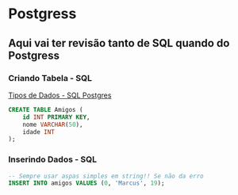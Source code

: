 # Postgress

## Aqui vai ter revisão tanto de SQL quando do Postgress

### Criando Tabela - SQL

[Tipos de Dados - SQL Postgres](https://www.postgresql.org/docs/current/datatype.html)

```sql
CREATE TABLE Amigos (
    id INT PRIMARY KEY,
    nome VARCHAR(50),
    idade INT
);
```

### Inserindo Dados - SQL

```sql
-- Sempre usar aspas simples em string!! Se não da erro
INSERT INTO amigos VALUES (0, 'Marcus', 19);
```
